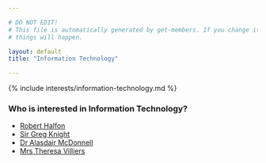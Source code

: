 ```yaml
---

# DO NOT EDIT!
# This file is automatically generated by get-members. If you change it, bad
# things will happen.

layout: default
title: "Information Technology"

---
```


{% include interests/information-technology.md %}

### Who is interested in Information Technology?


* [Robert Halfon](../members/robert-halfon.html)
* [Sir Greg Knight](../members/sir-greg-knight.html)
* [Dr Alasdair McDonnell](../members/dr-alasdair-mcdonnell.html)
* [Mrs Theresa Villiers](../members/mrs-theresa-villiers.html)
